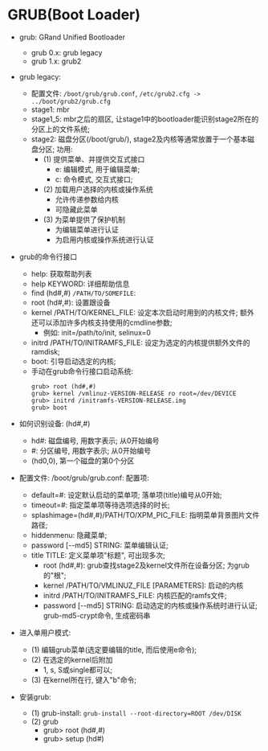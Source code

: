 # GRUB(Boot Loader)

- grub: GRand Unified Bootloader
    - grub 0.x: grub legacy
    - grub 1.x: grub2

- grub legacy:
    - 配置文件: `/boot/grub/grub.conf`, `/etc/grub2.cfg -> ../boot/grub2/grub.cfg`
    - stage1: mbr
    - stage1_5: mbr之后的扇区, 让stage1中的bootloader能识别stage2所在的分区上的文件系统;
    - stage2: 磁盘分区(/boot/grub/), stage2及内核等通常放置于一个基本磁盘分区; 功用:
        - (1) 提供菜单、并提供交互式接口
            - e: 编辑模式, 用于编辑菜单;
            - c: 命令模式, 交互式接口;
        - (2) 加载用户选择的内核或操作系统
            - 允许传递参数给内核
            - 可隐藏此菜单
        - (3) 为菜单提供了保护机制
            - 为编辑菜单进行认证
            - 为启用内核或操作系统进行认证

- grub的命令行接口
    - help: 获取帮助列表
    - help KEYWORD: 详细帮助信息
    - find (hd#,#) `/PATH/TO/SOMEFILE`:
    - root (hd#,#): 设置跟设备
    - kernel /PATH/TO/KERNEL_FILE: 设定本次启动时用到的内核文件; 额外还可以添加许多内核支持使用的cmdline参数;
        - 例如: init=/path/to/init, selinux=0
    - initrd /PATH/TO/INITRAMFS_FILE: 设定为选定的内核提供额外文件的ramdisk;
    - boot: 引导启动选定的内核;
    - 手动在grub命令行接口启动系统:
        ```
        grub> root (hd#,#)
        grub> kernel /vmlinuz-VERSION-RELEASE ro root=/dev/DEVICE
        grub> initrd /initramfs-VERSION-RELEASE.img
        grub> boot
        ```

- 如何识别设备: (hd#,#)
    - hd#: 磁盘编号, 用数字表示; 从0开始编号
    - #: 分区编号, 用数字表示; 从0开始编号
    - (hd0,0), 第一个磁盘的第0个分区

- 配置文件: /boot/grub/grub.conf: 配置项:
    - default=#: 设定默认启动的菜单项; 落单项(title)编号从0开始;
    - timeout=#: 指定菜单项等待选项选择的时长;
    - splashimage=(hd#,#)/PATH/TO/XPM_PIC_FILE: 指明菜单背景图片文件路径;
    - hiddenmenu: 隐藏菜单;
    - password [--md5] STRING: 菜单编辑认证;
    - title TITLE: 定义菜单项"标题", 可出现多次;
        - root (hd#,#): grub查找stage2及kernel文件所在设备分区; 为grub的"根";
        - kernel /PATH/TO/VMLINUZ_FILE [PARAMETERS]: 启动的内核
        - initrd /PATH/TO/INITRAMFS_FILE: 内核匹配的ramfs文件;
        - password [--md5] STRING: 启动选定的内核或操作系统时进行认证; grub-md5-crypt命令, 生成密码串

- 进入单用户模式:
    - (1) 编辑grub菜单(选定要编辑的title, 而后使用e命令);
    - (2) 在选定的kernel后附加
        - 1, s, S或single都可以;
    - (3) 在kernel所在行, 键入"b"命令;

- 安装grub:
    - (1) grub-install: `grub-install --root-directory=ROOT /dev/DISK`
    - (2) grub
        - grub> root (hd#,#)
        - grub> setup (hd#)
